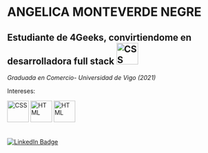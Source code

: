 <h1>ANGELICA MONTEVERDE NEGRE</h1>
<h2>Estudiante de 4Geeks, convirtiendome en desarrolladora full stack <img src="https://user-images.githubusercontent.com/119034362/207701344-3515bfaa-2f37-4f6f-94b0-802f3be5e0e6.png"  width="50" height="50"
     alt="CSS">
</h2>
<p><em>Graduada en Comercio- Universidad de Vigo (2021) </em> </p>
<P>Intereses:</P>
<div border>
<img src="https://www.jasoft.org/Blog/image.axd?picture=/2017/css3logo.png"
     width="50" height="50"
     alt="CSS">
     <img src="https://user-images.githubusercontent.com/119034362/207701694-53138a50-10ee-44f0-a3e0-d791526c4b55.png"
     width="50" height="50"
     alt="HTML">
   <img src="https://user-images.githubusercontent.com/119034362/207702599-edbde8e5-5880-48c7-bdb2-4c414fc28416.png"
        width="50" height="50"
     alt="HTML">
     </div>
     <br>
     <br>
     <div>
<a href="https://www.linkedin.com/in/ang%C3%A9lica-l-monteverde-negre-128980231/" rel="nofollow"><img src="https://camo.githubusercontent.com/daa3415739304e90cbd7073774a08711cd4da7cb998dc4e6233e71dd8350dda5/68747470733a2f2f696d672e736869656c64732e696f2f62616467652f2d4c696e6b6564496e2d3030303030303f7374796c653d666c61742d737175617265266c6162656c436f6c6f723d303030303030266c6f676f3d4c696e6b6564496e266c696e6b3d68747470733a2f2f7777772e6c696e6b6564696e2e636f6d2f696e2f6a6f7365676172636961726f6472696775657a2f" alt="LinkedIn Badge" data-canonical-src="https://www.linkedin.com/in/ang%C3%A9lica-l-monteverde-negre-128980231/" style="max-width: 100%;"></a>
  
  </div>
  
